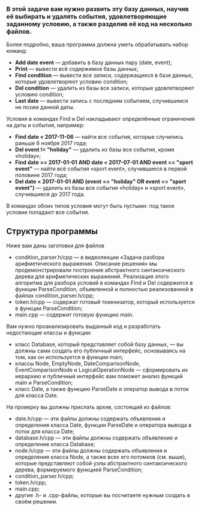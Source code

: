 ### В этой задаче вам нужно развить эту базу данных, научив её выбирать и удалять события, удовлетворяющие заданному условию, а также разделив её код на несколько файлов.  

Более подробно, ваша программа должна уметь обрабатывать набор команд:  

* **Add date event** — добавить в базу данных пару (date, event);  
* **Print** — вывести всё содержимое базы данных;  
* **Find condition** — вывести все записи, содержащиеся в базе данных, которые удовлетворяют условию condition;  
* **Del condition** — удалить из базы все записи, которые удовлетворяют условию condition;  
* **Last date** — вывести запись с последним событием, случившимся не позже данной даты.  

Условия в командах Find и Del накладывают определённые ограничения на даты и события, например:  
* **Find date < 2017-11-06** — найти все события, которые случились раньше 6 ноября 2017 года;  
* **Del event != "holiday"** — удалить из базы все события, кроме «holiday»;  
* **Find date >= 2017-01-01 AND date < 2017-07-01 AND event == "sport event"** — найти всё события «sport event», случившиеся в первой половине 2017 года;  
* **Del date < 2017-01-01 AND (event == "holiday" OR event == "sport event")** — удалить из базы все события «holiday» и «sport event», случившиеся до 2017 года.  

В командах обоих типов условия могут быть пустыми: под такое условие попадают все события.  

## Структура программы  
Ниже вам даны заготовки для файлов  
* condition_parser.h/cpp — в видеолекции «Задача разбора арифметического выражения. Описание решения» мы продемонстрировали построение абстрактного синтаксического дерева для арифметических выражений. Реализация этого алгоритма для разбора условий в командах Find и Del содержится в функции ParseCondition, объявленной и полностью реализованной в файлах condition_parser.h/cpp;  
* token.h/cpp — содержат готовый токенизатор, который используется в функции ParseCondition;  
* main.cpp — содержит готовую функцию main.  

Вам нужно проанализировать выданный код и разработать недостающие классы и функции:
* класс Database, который представляет собой базу данных, — вы должны сами создать его публичный интерфейс, основываясь на том, как он используется в функции main;  
* классы Node, EmptyNode, DateComparisonNode, EventComparisonNode и LogicalOperationNode — сформировать их иерархию и публичный интерфейс вам поможет анализ функций main и ParseCondition;  
* класс Date, а также функцию ParseDate и оператор вывода в поток для класса Date.  

На проверку вы должны прислать архив, состоящий из файлов:  
* date.h/cpp — эти файлы должны содержать объявления и определения класса Date, функции ParseDate и оператора вывода в поток для класса Date;  
* database.h/cpp — эти файлы должны содержать объявление и определение класса Database;  
* node.h/cpp — эти файлы должны содержать объявления и определения класса Node, а также всех его потомков (см. выше), которые представляют собой узлы абстрактного синтаксического дерева, формируемого функцией ParseCondition;  
* condition_parser.h/cpp;  
* token.h/cpp;  
* main.cpp;  
* другие .h- и .cpp-файлы, которые вы посчитаете нужным создать в своём решении.  
